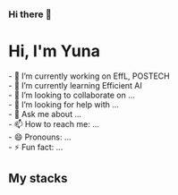 ### Hi there 👋
<h1>Hi, I'm Yuna</h1>
- 🔭 I’m currently working on EffL, POSTECH <br>
- 🌱 I’m currently learning Efficient AI <br>
- 👯 I’m looking to collaborate on ... <br>
- 🤔 I’m looking for help with ... <br>
- 💬 Ask me about ... <br>
- 📫 How to reach me: ... <br>
- 😄 Pronouns: ...<br> 
- ⚡ Fun fact: ... <br>
<h2>My stacks</h2>

<!--
**youna3515/youna3515** is a ✨ _special_ ✨ repository because its `README.md` (this file) appears on your GitHub profile.

Here are some ideas to get you started:

- 🔭 I’m currently working on ...
- 🌱 I’m currently learning ...
- 👯 I’m looking to collaborate on ...
- 🤔 I’m looking for help with ...
- 💬 Ask me about ...
- 📫 How to reach me: ...
- 😄 Pronouns: ...
- ⚡ Fun fact: ...
-->
